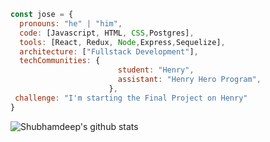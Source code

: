 ```js
const jose = {
  pronouns: "he" | "him",
  code: [Javascript, HTML, CSS,Postgres],
  tools: [React, Redux, Node,Express,Sequelize],
  architecture: ["Fullstack Development"],
  techCommunities: {
                        student: "Henry",
                        assistant: "Henry Hero Program",
                      },
 challenge: "I'm starting the Final Project on Henry"
}
```

![Shubhamdeep's github stats](https://github-readme-stats.vercel.app/api?username=josesantangelo&show_icons=true&hide_border=true)
<!--
**josesantangelo/josesantangelo** is a ✨ _special_ ✨ repository because its `README.md` (this file) appears on your GitHub profile.

Here are some ideas to get you started:

- 🔭 I’m currently working on ...
- 🌱 I’m currently learning ...
- 👯 I’m looking to collaborate on ...
- 🤔 I’m looking for help with ...
- 💬 Ask me about ...
- 📫 How to reach me: ...
- 😄 Pronouns: ...
- ⚡ Fun fact: ...
-->
